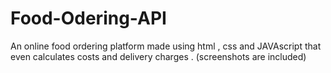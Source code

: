 # Food-Odering-API
An online food ordering platform made using html , css and JAVAscript that even calculates costs and delivery charges . (screenshots are included)
